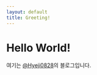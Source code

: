 ```yaml
---
layout: default
title: Greeting!
---
```


# Hello World!

여기는 [@Hyeji0828](https://github.com/Hyeji0828)의 블로그입니다.
